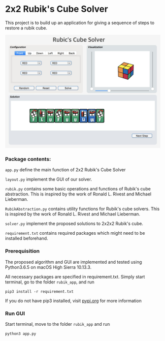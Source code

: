 # 2x2 Rubik's Cube Solver
This project is to build up an application for giving a sequence of steps to restore a rubik cube.

![A preview of the application](preview.png "A preview of the application")

### Package contents:
`app.py` define the main function of 2x2 Rubik's Cube Solver

`layout.py` implement the GUI of our solver.

`rubik.py` contains some basic operations and functions of Rubik's cube abstraction. This is inspired by the work of Ronald L. Rivest and Michael Lieberman.

`RubikAbstraction.py` contains utility functions for Rubik's cube solvers. This is inspired by the work of Ronald L. Rivest and Michael Lieberman.

`solver.py` implement the proposed solutions to 2x2x2 Rubik's cube.

`requirement.txt` contains required packages which might need to be installed beforehand.

### Prerequisition

The proposed algorithm and GUI are implemented and tested using Python3.6.5 on macOS High Sierra 10.13.3.

All necessary packages are specified in requirement.txt. Simply start terminal, go to the folder `rubik_app`, and run

```
pip3 install -r requirement.txt
```
If you do not have pip3 installed, visit [pypi.org](https://pypi.org/) for more information

### Run GUI
Start terminal, move to the folder `rubik_app` and run
```
python3 app.py
```
